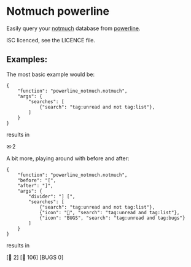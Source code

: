 Notmuch powerline
===========

Easily query your [notmuch](https://notmuchmail.org/) database from [powerline](https://github.com/powerline/powerline).

ISC licenced, see the LICENCE file.

Examples:
---------
The most basic example would be:

    {
        "function": "powerline_notmuch.notmuch",
        "args": {
            "searches": [
                {"search": "tag:unread and not tag:list"},
            ]
        }
    }

results in

✉·2

A bit more, playing around with before and after:

    {
        "function": "powerline_notmuch.notmuch",
        "before": "[",
        "after": "]",
        "args": {
            "divider": "] [",
            "searches": [
                {"search": "tag:unread and not tag:list"},
                {"icon": "", "search": "tag:unread and tag:list"},
                {"icon": "BUGS", "search": "tag:unread and tag:bugs"}
            ]
        }
    }

results in

[✉ 2] [ 106] [BUGS 0]
